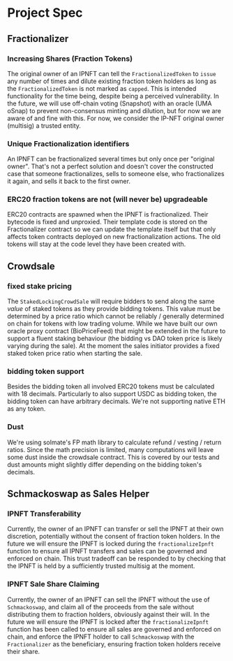 # Project Spec

## Fractionalizer

### Increasing Shares (Fraction Tokens)

The original owner of an IPNFT can tell the `FractionalizedToken` to `issue` any number of times and dilute existing fraction token holders as long as the `FractionalizedToken` is not marked as `capped`. This is intended functionality for the time being, despite being a perceived vulnerability. In the future, we will use off-chain voting (Snapshot) with an oracle (UMA oSnap) to prevent non-consensus minting and dilution, but for now we are aware of and fine with this. For now, we consider the IP-NFT original owner (multisig) a trusted entity.

### Unique Fractionalization identifiers

An IPNFT can be fractionalized several times but only once per "original owner". That's not a perfect solution and doesn't cover the constructed case that someone fractionalizes, sells to someone else, who fractionalizes it again, and sells it back to the first owner.

### ERC20 fraction tokens are not (will never be) upgradeable

ERC20 contracts are spawned when the IPNFT is fractionalized. Their bytecode is fixed and unproxied. Their template code is stored on the Fractionalizer contract so we can update the template itself but that only affects token contracts deployed on new fractionalization actions. The old tokens will stay at the code level they have been created with.

## Crowdsale

### fixed stake pricing

The `StakedLockingCrowdSale` will require bidders to send along the same _value_ of staked tokens as they provide bidding tokens. This value must be determined by a price ratio which cannot be reliably / generally determined on chain for tokens with low trading volume. While we have built our own oracle proxy contract (BioPriceFeed) that might be extended in the future to support a fluent staking behaviour (the bidding vs DAO token price is likely varying during the sale). At the moment the sales initiator provides a fixed staked token price ratio when starting the sale.

### bidding token support

Besides the bidding token all involved ERC20 tokens must be calculated with 18 decimals. Particularly to also support USDC as bidding token, the bidding token can have arbitrary decimals. We're not supporting native ETH as any token.

### Dust

We're using solmate's FP math library to calculate refund / vesting / return ratios. Since the math precision is limited, many computations will leave some dust inside the crowdsale contract. This is covered by our tests and dust amounts might slightly differ depending on the bidding token's decimals.

## Schmackoswap as Sales Helper

### IPNFT Transferability

Currently, the owner of an IPNFT can transfer or sell the IPNFT at their own discretion, potentially without the consent of fraction token holders. In the future we will ensure the IPNFT is locked during the `fractionalizeIpnft` function to ensure all IPNFT transfers and sales can be governed and enforced on chain. This trust tradeoff can be responded to by checking that the IPNFT is held by a sufficiently trusted multisig at the moment.

### IPNFT Sale Share Claiming

Currently, the owner of an IPNFT can sell the IPNFT without the use of `Schmackoswap`, and claim all of the proceeds from the sale without distributing them to fraction holders, obviously against their will. In the future we will ensure the IPNFT is locked after the `fractionalizeIpnft` function has been called to ensure all sales are governed and enforced on chain, and enforce the IPNFT holder to call `Schmackoswap` with the `Fractionalizer` as the beneficiary, ensuring fraction token holders receive their share.
